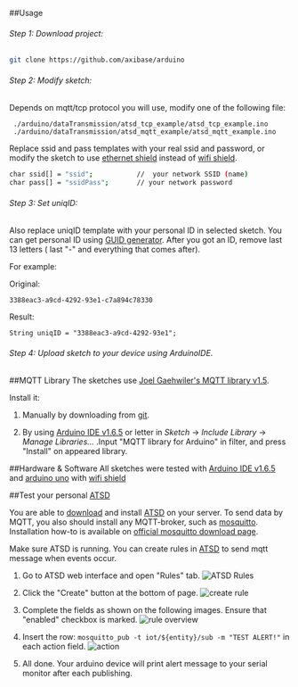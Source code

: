 ##Usage

###### Step 1: Download project: 
```bash
git clone https://github.com/axibase/arduino
```

###### Step 2: Modify sketch:

Depends on mqtt/tcp protocol you will use, modify one of the following file:

```
 ./arduino/dataTransmission/atsd_tcp_example/atsd_tcp_example.ino
 ./arduino/dataTransmission/atsd_mqtt_example/atsd_mqtt_example.ino
```

Replace ssid and pass templates with your real ssid and password, or modify the sketch to use [ethernet shield](https://www.arduino.cc/en/Main/ArduinoEthernetShield) instead of [wifi shield](https://www.arduino.cc/en/Main/ArduinoWiFiShield).
```bash
char ssid[] = "ssid";           //  your network SSID (name)
char pass[] = "ssidPass";       // your network password
```

######  Step 3: Set uniqID:

Also replace uniqID template with your personal ID in selected sketch.
You can get personal ID using [GUID generator](https://www.guidgenerator.com/online-guid-generator.aspx). After you got an ID, remove last 13 letters ( last "-" and everything that comes after).

For example:

Original:
```
3388eac3-a9cd-4292-93e1-c7a894c78330
````
Result:
```
String uniqID = "3388eac3-a9cd-4292-93e1";
```

######  Step 4: Upload sketch to your device using ArduinoIDE.


##MQTT Library
The sketches use [Joel Gaehwiler's MQTT library v1.5](https://github.com/256dpi/arduino-mqtt/releases/tag/v1.5.0).

Install it:

1. Manually by downloading from [git](https://github.com/256dpi/arduino-mqtt).

2. By using [Arduino IDE v1.6.5](https://www.arduino.cc/en/Main/Software) or letter in *Sketch* -> *Include Library* -> *Manage Libraries...* .Input "MQTT library for Arduino" in filter, and press "Install" on appeared library. 



##Hardware & Software
All sketches were tested with [Arduino IDE v1.6.5](https://www.arduino.cc/en/Main/Software) and [arduino uno](http://www.arduino.cc/en/Main/ArduinoBoardUno) with [wifi shield](https://www.arduino.cc/en/Main/ArduinoWiFiShield)

##Test your personal [ATSD](http://axibase.com/products/axibase-time-series-database/)

You are able to [download](http://axibase.com/products/axibase-time-series-database/download-atsd/) and install [ATSD](http://axibase.com/products/axibase-time-series-database/) on your server. To send data by MQTT, you also should install any MQTT-broker, such as [mosquitto](http://mosquitto.org/). Installation how-to is available on [official mosquitto download page](http://mosquitto.org/download/).

Make sure ATSD is running. 
You can create rules in [ATSD](http://axibase.com/products/axibase-time-series-database/) to send mqtt message when events occur.

1. Go to ATSD web interface and open "Rules" tab.
![ATSD Rules](https://github.com/axibase/arduino/blob/master/dataTransmission/images/rules.png)

2. Click the "Create" button at the bottom of page.
![create rule](https://github.com/axibase/arduino/blob/master/dataTransmission/images/rules_bottom.png)

3. Complete the fields as shown on the following images. Ensure that "enabled" checkbox is marked.
![rule overview](https://github.com/axibase/arduino/blob/master/dataTransmission/images/overview.png)

4. Insert the row: `mosquitto_pub -t iot/${entity}/sub -m "TEST ALERT!"` in each action field.
![action](https://github.com/axibase/arduino/blob/master/dataTransmission/images/action.png)

5. All done. Your arduino device will print alert message to your serial monitor after each publishing.







